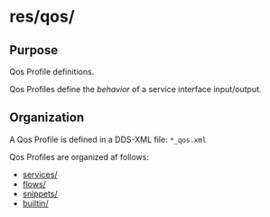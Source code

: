 # res/qos/

## Purpose

Qos Profile definitions.

Qos Profiles define the *behavior* of a service interface input/output.


## Organization

A Qos Profile is defined in a DDS-XML file: `*_qos.xml`

Qos Profiles are organized af follows:

- [services/](services/README.md)
- [flows/](flows/README.md)
- [snippets/](snippets/README.md)
- [builtin/](builtin/README.md)
